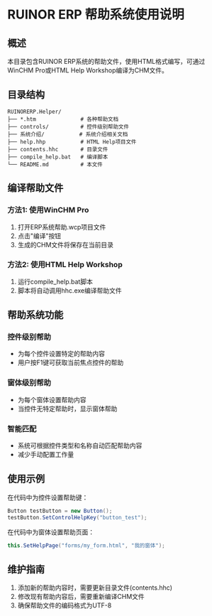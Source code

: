 # RUINOR ERP 帮助系统使用说明

## 概述

本目录包含RUINOR ERP系统的帮助文件，使用HTML格式编写，可通过WinCHM Pro或HTML Help Workshop编译为CHM文件。

## 目录结构

```
RUINORERP.Helper/
├── *.htm              # 各种帮助文档
├── controls/          # 控件级别帮助文件
├── 系统介绍/           # 系统介绍相关文档
├── help.hhp           # HTML Help项目文件
├── contents.hhc       # 目录文件
├── compile_help.bat   # 编译脚本
└── README.md          # 本文件
```

## 编译帮助文件

### 方法1: 使用WinCHM Pro
1. 打开ERP系统帮助.wcp项目文件
2. 点击"编译"按钮
3. 生成的CHM文件将保存在当前目录

### 方法2: 使用HTML Help Workshop
1. 运行compile_help.bat脚本
2. 脚本将自动调用hhc.exe编译帮助文件

## 帮助系统功能

### 控件级别帮助
- 为每个控件设置特定的帮助内容
- 用户按F1键可获取当前焦点控件的帮助

### 窗体级别帮助
- 为每个窗体设置帮助内容
- 当控件无特定帮助时，显示窗体帮助

### 智能匹配
- 系统可根据控件类型和名称自动匹配帮助内容
- 减少手动配置工作量

## 使用示例

在代码中为控件设置帮助键：
```csharp
Button testButton = new Button();
testButton.SetControlHelpKey("button_test");
```

在代码中为窗体设置帮助页面：
```csharp
this.SetHelpPage("forms/my_form.html", "我的窗体");
```

## 维护指南

1. 添加新的帮助内容时，需要更新目录文件(contents.hhc)
2. 修改现有帮助内容后，需要重新编译CHM文件
3. 确保帮助文件的编码格式为UTF-8